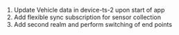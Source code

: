 1. Update Vehicle data in device-ts-2 upon start of app
2. Add flexible sync subscription for sensor collection
3. Add second realm and perform switching of end points
   
